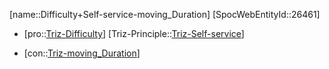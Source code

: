 ﻿---
type: TrizContradiction
aliases:
- Difficulty+Self-service-moving_Duration
license: CC BY-SA 4.0
copyright: https://github.com/SpocWeb
IsDeleted: false
IsReadOnly: false
Confidential: public
tags: 
- Triz/Contradiction
---
[name::Difficulty+Self-service-moving_Duration]
[SpocWebEntityId::26461]
+ [pro::[Triz-Difficulty](tech/Triz/Parameter/Triz-Difficulty.md)]
[Triz-Principle::[Triz-Self-service](tech/Triz/Principle/Triz-Self-service.md)]
- [con::[Triz-moving_Duration](tech/Triz/Parameter/Triz-moving_Duration.md)]

